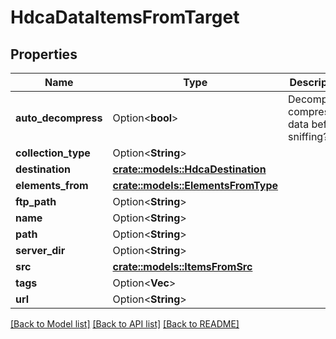 # HdcaDataItemsFromTarget

## Properties

Name | Type | Description | Notes
------------ | ------------- | ------------- | -------------
**auto_decompress** | Option<**bool**> | Decompress compressed data before sniffing? | [optional][default to false]
**collection_type** | Option<**String**> |  | [optional]
**destination** | [**crate::models::HdcaDestination**](HdcaDestination.md) |  | 
**elements_from** | [**crate::models::ElementsFromType**](ElementsFromType.md) |  | 
**ftp_path** | Option<**String**> |  | [optional]
**name** | Option<**String**> |  | [optional]
**path** | Option<**String**> |  | [optional]
**server_dir** | Option<**String**> |  | [optional]
**src** | [**crate::models::ItemsFromSrc**](ItemsFromSrc.md) |  | 
**tags** | Option<**Vec<String>**> |  | [optional]
**url** | Option<**String**> |  | [optional]

[[Back to Model list]](../README.md#documentation-for-models) [[Back to API list]](../README.md#documentation-for-api-endpoints) [[Back to README]](../README.md)


